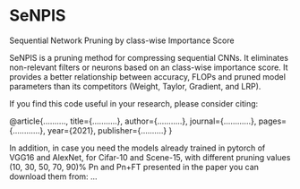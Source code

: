 # SeNPIS

Sequential Network Pruning by class-wise Importance Score

SeNPIS is a pruning method for compressing sequential CNNs.
It eliminates non-relevant filters or neurons based on an class-wise importance score.
It provides a better relationship between accuracy, FLOPs and pruned model parameters than its competitors (Weight, Taylor, Gradient, and LRP).

If you find this code useful in your research, please consider citing:

@article{..........,
  title={...........},
  author={...........},
  journal={............},
  pages={............},
  year={2021},
  publisher={..........}
}

In addition, in case you need the models already trained in pytorch of VGG16 and AlexNet, for Cifar-10 and Scene-15, with different pruning values (10, 30, 50, 70, 90)% Pn and Pn+FT presented in the paper you can download them from: ...
